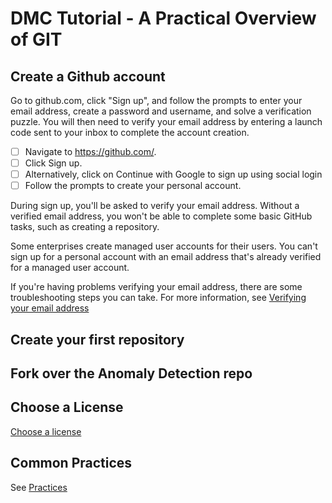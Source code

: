 # DMC Tutorial - A Practical Overview of GIT

## Create a Github account
Go to github.com, click "Sign up", and follow the prompts to enter your email address, create a password and username, and solve a verification puzzle.  You will then need to verify your email address by entering a launch code sent to your inbox to complete the account creation.

- [ ] Navigate to https://github.com/.
- [ ] Click Sign up.
- [ ] Alternatively, click on Continue with Google to sign up using social login
- [ ] Follow the prompts to create your personal account.

During sign up, you'll be asked to verify your email address. Without a verified email address, you won't be able to complete some basic GitHub tasks, such as creating a repository.

Some enterprises create managed user accounts for their users. You can't sign up for a personal account with an email address that's already verified for a managed user account.

If you're having problems verifying your email address, there are some troubleshooting steps you can take. For more information, see <a href=" https://docs.github.com/en/account-and-profile/how-tos/setting-up-and-managing-your-personal-account-on-github/managing-email-preferences/verifying-your-email-address#troubleshooting-email-verification"> Verifying your email address</a>

## Create your first repository

## Fork over the Anomaly Detection repo 

## Choose a License

[Choose a license](https://choosealicense.com/)

## Common Practices

See [Practices](https://github.com/redhat-na-ssa/demo-ai-gitops-catalog/blob/main/docs/practices/index.md)
